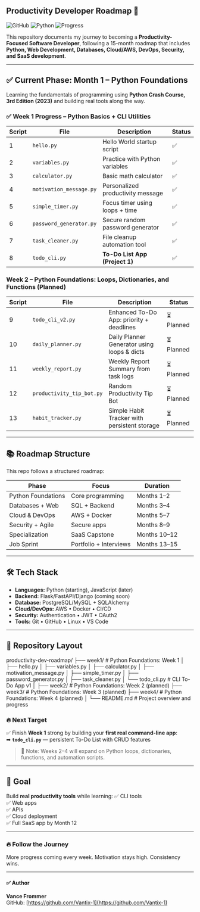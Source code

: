 ## Productivity Developer Roadmap 🚀
![GitHub](https://img.shields.io/badge/GitHub-Repo-black?logo=github&logoColor=white)
![Python](https://img.shields.io/badge/Python-3.11-blue?logo=python&logoColor=white)
![Progress](https://img.shields.io/badge/Week%202-Planned-lightgrey)

This repository documents my journey to becoming a **Productivity-Focused Software Developer**, following a 15-month roadmap that includes **Python, Web Development, Databases, Cloud/AWS, DevOps, Security, and SaaS development**.

---

## ✅ Current Phase: Month 1 – Python Foundations
Learning the fundamentals of programming using **Python Crash Course, 3rd Edition (2023)** and building real tools along the way.

### ✅ Week 1 Progress – Python Basics + CLI Utilities
| Script | File | Description | Status |
|--------|------|-------------|--------|
| 1 | `hello.py` | Hello World startup script | ✅ |
| 2 | `variables.py` | Practice with Python variables | ✅ |
| 3 | `calculator.py` | Basic math calculator | ✅ |
| 4 | `motivation_message.py` | Personalized productivity message | ✅ |
| 5 | `simple_timer.py` | Focus timer using loops + time | ✅ |
| 6 | `password_generator.py` | Secure random password generator | ✅ |
| 7 | `task_cleaner.py` | File cleanup automation tool | ✅ |
| 8 | `todo_cli.py` | **To-Do List App (Project 1)** | ✅ |

### Week 2 – Python Foundations: Loops, Dictionaries, and Functions (Planned)
| Script | File | Description | Status |
|--------|------|-------------|--------|
| 9 | `todo_cli_v2.py` | Enhanced To-Do App: priority + deadlines | ⏳ Planned |
| 10 | `daily_planner.py` | Daily Planner Generator using loops & dicts | ⏳ Planned |
| 11 | `weekly_report.py` | Weekly Report Summary from task logs | ⏳ Planned |
| 12 | `productivity_tip_bot.py` | Random Productivity Tip Bot | ⏳ Planned |
| 13 | `habit_tracker.py` | Simple Habit Tracker with persistent storage | ⏳ Planned |

---
## 📚 Roadmap Structure
This repo follows a structured roadmap:

| Phase | Focus | Duration |
|-------|-------|----------|
| Python Foundations | Core programming | Months 1–2 |
| Databases + Web | SQL + Backend | Months 3–4 |
| Cloud & DevOps | AWS + Docker | Months 5–7 |
| Security + Agile | Secure apps | Months 8–9 |
| Specialization | SaaS Capstone | Months 10–12 |
| Job Sprint | Portfolio + Interviews | Months 13–15 |

---

## 🛠️ Tech Stack
- **Languages:** Python (starting), JavaScript (later)
- **Backend:** Flask/FastAPI/Django (coming soon)
- **Database:** PostgreSQL/MySQL + SQLAlchemy
- **Cloud/DevOps:** AWS • Docker • CI/CD
- **Security:** Authentication • JWT • OAuth2
- **Tools:** Git • GitHub • Linux • VS Code

---

## 📂 Repository Layout
productivity-dev-roadmap/
├── week1/ # Python Foundations: Week 1
│ ├── hello.py
│ ├── variables.py
│ ├── calculator.py
│ ├── motivation_message.py
│ ├── simple_timer.py
│ ├── password_generator.py
│ ├── task_cleaner.py
│ └── todo_cli.py # CLI To-Do App v1
│
├── week2/ # Python Foundations: Week 2 (planned)
├── week3/ # Python Foundations: Week 3 (planned)
├── week4/ # Python Foundations: Week 4 (planned)
│
└── README.md # Project overview and progress


### 🔥 Next Target
✅ Finish **Week 1** strong by building your **first real command-line app**:  
➡ **`todo_cli.py`** — persistent To-Do List with CRUD features  

> 📌 Note: Weeks 2–4 will expand on Python loops, dictionaries, functions, and automation scripts.

---

## 🌟 Goal
Build **real productivity tools** while learning:
✅ CLI tools  
✅ Web apps  
✅ APIs  
✅ Cloud deployment  
✅ Full SaaS app by Month 12  

---

### 🔥 Follow the Journey
More progress coming every week. Motivation stays high. Consistency wins.

---

#### ✅ Author
**Vance Frommer**  
GitHub: [https://github.com/Vantix-1](https://github.com/Vantix-1)